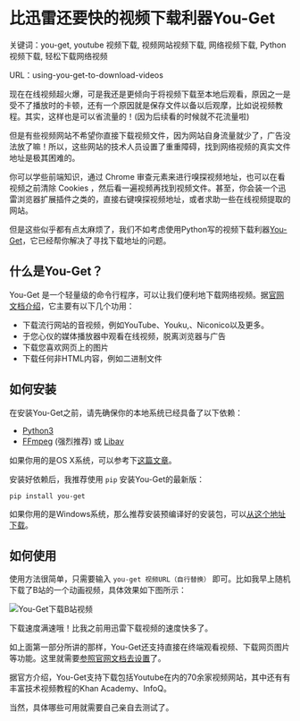 # 比迅雷还要快的视频下载利器You-Get

关键词：you-get, youtube 视频下载, 视频网站视频下载, 网络视频下载, Python 视频下载, 轻松下载网络视频

URL：using-you-get-to-download-videos

现在在线视频超火爆，可是我还是更倾向于将视频下载至本地后观看，原因之一是受不了播放时的卡顿，还有一个原因就是保存文件以备以后观摩，比如说视频教程。其实，这样也是可以省流量的！(因为后续看的时候就不花流量啦)

但是有些视频网站不希望你直接下载视频文件，因为网站自身流量就少了，广告没法放了嘛！所以，这些网站的技术人员设置了重重障碍，找到网络视频的真实文件地址是极其困难的。

你可以学些前端知识，通过 Chrome 审查元素来进行嗅探视频地址，也可以在看视频之前清除 Cookies ，然后看一遍视频再找到视频文件。甚至，你会装一个迅雷浏览器扩展插件之类的，直接右键嗅探视频地址，或者求助一些在线视频提取的网站。

但是这些似乎都有点太麻烦了，我们不如考虑使用Python写的视频下载利器[You-Get](https://you-get.org/)，它已经帮你解决了寻找下载地址的问题。

## 什么是You-Get？

You-Get 是一个轻量级的命令行程序，可以让我们便利地下载网络视频。据[官网文档介绍](https://github.com/soimort/you-get/wiki/%E4%B8%AD%E6%96%87%E8%AF%B4%E6%98%8E)，它主要有以下几个功用：

- 下载流行网站的音视频，例如YouTube、Youku,、Niconico以及更多。
- 于您心仪的媒体播放器中观看在线视频，脱离浏览器与广告
- 下载您喜欢网页上的图片
- 下载任何非HTML内容，例如二进制文件

## 如何安装

在安装You-Get之前，请先确保你的本地系统已经具备了以下依赖：

- [Python3](https://www.python.org/downloads/)
- [FFmpeg](https://www.ffmpeg.org/) (强烈推荐) 或 [Libav](https://libav.org/)

如果你用的是OS X系统，可以参考下[这篇文章](http://codingpy.com/article/install-python-on-mac-os-x/)。

安装好依赖后，我推荐使用 ``pip`` 安装You-Get的最新版：

``pip install you-get``

如果你用的是Windows系统，那么推荐安装预编译好的安装包，可以[从这个地址下载](https://github.com/soimort/you-get/releases/latest)。

## 如何使用

使用方法很简单，只需要输入 ``you-get 视频URL（自行替换）`` 即可。比如我早上随机下载了B站的一个动画视频，具体效果如下图所示：

![You-Get下载B站视频](http://ww4.sinaimg.cn/mw690/006faQNTjw1f43wirz3amj30vk0caaew.jpg)

下载速度满速哦！比我之前用迅雷下载视频的速度快多了。

如上面第一部分所讲的那样，You-Get还支持直接在终端观看视频、下载网页图片等功能。这里就需要[参照官网文档去设置](https://you-get.org/)了。

据官方介绍，You-Get支持下载包括Youtube在内的70余家视频网站，其中还有有丰富技术视频教程的Khan Academy、InfoQ。

当然，具体哪些可用就需要自己亲自去测试了。


 